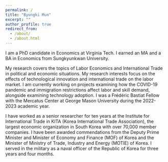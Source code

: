 ```yaml
---
permalink: /
title: "Byungki Mun"
excerpt: ""
author_profile: true
redirect_from: 
  - /about/
  - /about.html
---
```


I am a PhD candidate in Economics at Virginia Tech. I earned an MA and a BA in Economics from Sungkyunkwan University.

My research covers the topics of Labor Economics and International Trade in political and economic situations. My research interests focus on the effects of technological innovation and international trade on the labor market. I am currently working on projects examining how the COVID-19 pandemic and immigration restrictions affect labor and skill demand, alongside examining technology adoption. I was a Frédéric Bastiat Fellow with the Mercatus Center at George Mason University during the 2022-2023 academic year.

I have worked as a senior researcher for ten years at the Institute for International Trade in KITA (Korea International Trade Association), the largest economic organization in South Korea with over 70,000 member companies. I have been awarded commendations from the Deputy Prime Minister and Minister of Economy and Finance (MOF) of Korea and the Minister of Ministry of Trade, Industry and Energy (MOTIE) of Korea. I served in the military as a naval officer of the Republic of Korea for three years and four months.
